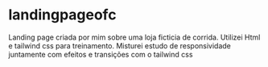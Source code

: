 # landingpageofc
Landing page   criada por mim sobre uma loja ficticia de corrida.
Utilizei Html e tailwind css para treinamento. Misturei estudo de responsividade juntamente com efeitos e transições com o tailwind css
